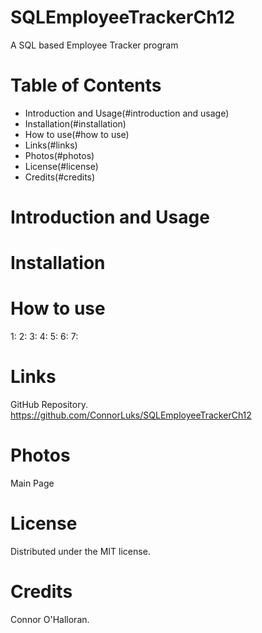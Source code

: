 # SQLEmployeeTrackerCh12
A SQL based Employee Tracker program

# Table of Contents
- Introduction and Usage(#introduction and usage)
- Installation(#installation)
- How to use(#how to use)
- Links(#links)
- Photos(#photos)
- License(#license)
- Credits(#credits)

# Introduction and Usage

# Installation


# How to use
1: 
2: 
3: 
4: 
5: 
6: 
7: 

# Links
GitHub Repository.
https://github.com/ConnorLuks/SQLEmployeeTrackerCh12


# Photos
Main Page


# License
Distributed under the MIT license.

# Credits
Connor O'Halloran.